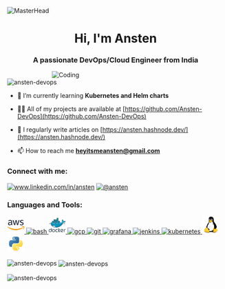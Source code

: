 ![MasterHead](https://user-images.githubusercontent.com/74038190/225813708-98b745f2-7d22-48cf-9150-083f1b00d6c9.gif)
<h1 align="center">Hi, I'm Ansten</h1>
<h3 align="center">A passionate DevOps/Cloud Engineer from India</h3>
<img align="right" alt="Coding" width="400" src="https://user-images.githubusercontent.com/74038190/212750996-938b257b-266c-45a7-9af7-655341c0f58b.gif">

<p align="left"> <img src="https://komarev.com/ghpvc/?username=ansten-devops&label=Profile%20views&color=0e75b6&style=flat" alt="ansten-devops" /> </p>

- 🌱 I’m currently learning **Kubernetes and Helm charts**

- 👨‍💻 All of my projects are available at [https://github.com/Ansten-DevOps](https://github.com/Ansten-DevOps)

- 📝 I regularly write articles on [https://ansten.hashnode.dev/](https://ansten.hashnode.dev/)

- 📫 How to reach me **heyitsmeansten@gmail.com**

<h3 align="left">Connect with me:</h3>
<p align="left">
<a href="https://linkedin.com/in/www.linkedin.com/in/ansten" target="blank"><img align="center" src="https://raw.githubusercontent.com/rahuldkjain/github-profile-readme-generator/master/src/images/icons/Social/linked-in-alt.svg" alt="www.linkedin.com/in/ansten" height="30" width="40" /></a>
<a href="https://hashnode.com/@ansten" target="blank"><img align="center" src="https://raw.githubusercontent.com/rahuldkjain/github-profile-readme-generator/master/src/images/icons/Social/hashnode.svg" alt="@ansten" height="30" width="40" /></a>
</p>

<h3 align="left">Languages and Tools:</h3>
<p align="left"> <a href="https://aws.amazon.com" target="_blank" rel="noreferrer"> <img src="https://raw.githubusercontent.com/devicons/devicon/master/icons/amazonwebservices/amazonwebservices-original-wordmark.svg" alt="aws" width="40" height="40"/> </a> <a href="https://www.gnu.org/software/bash/" target="_blank" rel="noreferrer"> <img src="https://www.vectorlogo.zone/logos/gnu_bash/gnu_bash-icon.svg" alt="bash" width="40" height="40"/> </a> <a href="https://www.docker.com/" target="_blank" rel="noreferrer"> <img src="https://raw.githubusercontent.com/devicons/devicon/master/icons/docker/docker-original-wordmark.svg" alt="docker" width="40" height="40"/> </a> <a href="https://cloud.google.com" target="_blank" rel="noreferrer"> <img src="https://www.vectorlogo.zone/logos/google_cloud/google_cloud-icon.svg" alt="gcp" width="40" height="40"/> </a> <a href="https://git-scm.com/" target="_blank" rel="noreferrer"> <img src="https://www.vectorlogo.zone/logos/git-scm/git-scm-icon.svg" alt="git" width="40" height="40"/> </a> <a href="https://grafana.com" target="_blank" rel="noreferrer"> <img src="https://www.vectorlogo.zone/logos/grafana/grafana-icon.svg" alt="grafana" width="40" height="40"/> </a> <a href="https://www.jenkins.io" target="_blank" rel="noreferrer"> <img src="https://www.vectorlogo.zone/logos/jenkins/jenkins-icon.svg" alt="jenkins" width="40" height="40"/> </a> <a href="https://kubernetes.io" target="_blank" rel="noreferrer"> <img src="https://www.vectorlogo.zone/logos/kubernetes/kubernetes-icon.svg" alt="kubernetes" width="40" height="40"/> </a> <a href="https://www.linux.org/" target="_blank" rel="noreferrer"> <img src="https://raw.githubusercontent.com/devicons/devicon/master/icons/linux/linux-original.svg" alt="linux" width="40" height="40"/> </a> <a href="https://www.python.org" target="_blank" rel="noreferrer"> <img src="https://raw.githubusercontent.com/devicons/devicon/master/icons/python/python-original.svg" alt="python" width="40" height="40"/> </a> </p>

<p><img align="left" src="https://github-readme-stats.vercel.app/api/top-langs?username=ansten-devops&show_icons=true&locale=en&layout=compact" alt="ansten-devops" /></p>

<p>&nbsp;<img align="center" src="https://github-readme-stats.vercel.app/api?username=ansten-devops&show_icons=true&locale=en" alt="ansten-devops" /></p>

<p><img align="center" src="https://github-readme-streak-stats.herokuapp.com/?user=ansten-devops&" alt="ansten-devops" /></p>
